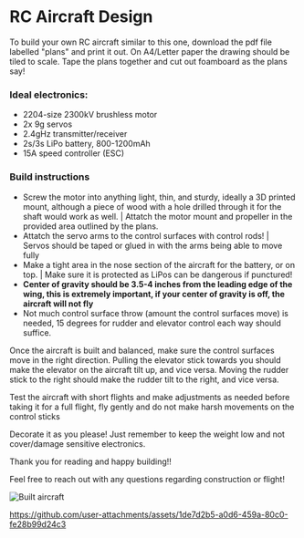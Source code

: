 # RC Aircraft Design

To build your own RC aircraft similar to this one, download the pdf file labelled "plans" and print it out. On A4/Letter paper the drawing should be tiled to scale. Tape the plans together and cut out foamboard as the plans say!

### Ideal electronics:
 - 2204-size 2300kV brushless motor
 - 2x 9g servos
 - 2.4gHz transmitter/receiver
 - 2s/3s LiPo battery, 800-1200mAh
 - 15A speed controller (ESC)


### Build instructions
  - Screw the motor into anything light, thin, and sturdy, ideally a 3D printed mount, although a piece of wood with a hole drilled through it for the shaft would work as well. | Attatch the motor mount and propeller in the provided area outlined by the plans.
  - Attatch the servo arms to the control surfaces with control rods! | Servos should be taped or glued in with the arms being able to move fully
  - Make a tight area in the nose section of the aircraft for the battery, or on top. | Make sure it is protected as LiPos can be dangerous if punctured!
  - **Center of gravity should be 3.5-4 inches from the leading edge of the wing, this is extremely important, if your center of gravity is off, the aircraft will not fly**
  - Not much control surface throw (amount the control surfaces move) is needed, 15 degrees for rudder and elevator control each way should suffice.

  Once the aircraft is built and balanced, make sure the control surfaces move in the right direction. Pulling the elevator stick towards you should make the elevator on the aircraft tilt up, and vice versa. Moving the rudder stick to the right should make the rudder tilt to the right, and vice versa.

Test the aircraft with short flights and make adjustments as needed before taking it for a full flight, fly gently and do not make harsh movements on the control sticks

Decorate it as you please! Just remember to keep the weight low and not cover/damage sensitive electronics.

Thank you for reading and happy building!!

Feel free to reach out with any questions regarding construction or flight!

![Built aircraft](https://github.com/user-attachments/assets/81a10211-ad2f-4851-8301-fbbe10733d71)


https://github.com/user-attachments/assets/1de7d2b5-a0d6-459a-80c0-fe28b99d24c3

